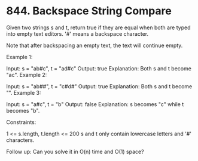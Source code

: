 # 844. Backspace String Compare

Given two strings s and t, return true if they are equal when both are typed into empty text editors. '#' means a backspace character.

Note that after backspacing an empty text, the text will continue empty.

Example 1:

Input: s = "ab#c", t = "ad#c"
Output: true
Explanation: Both s and t become "ac".
Example 2:

Input: s = "ab##", t = "c#d#"
Output: true
Explanation: Both s and t become "".
Example 3:

Input: s = "a#c", t = "b"
Output: false
Explanation: s becomes "c" while t becomes "b".

Constraints:

1 <= s.length, t.length <= 200
s and t only contain lowercase letters and '#' characters.

Follow up: Can you solve it in O(n) time and O(1) space?
